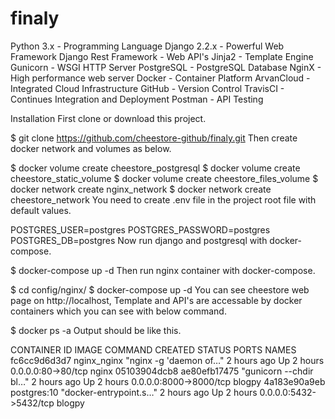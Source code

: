 # finaly

Python 3.x - Programming Language
Django 2.2.x - Powerful Web Framework
Django Rest Framework - Web API's
Jinja2 - Template Engine
Gunicorn - WSGI HTTP Server
PostgreSQL - PostgreSQL Database
NginX - High performance web server
Docker - Container Platform
ArvanCloud - Integrated Cloud Infrastructure
GitHub - Version Control
TravisCI - Continues Integration and Deployment
Postman - API Testing

Installation
First clone or download this project.

$ git clone https://github.com/cheestore-github/finaly.git
Then create docker network and volumes as below.

$ docker volume create cheestore_postgresql
$ docker volume create cheestore_static_volume
$ docker volume create cheestore_files_volume
$ docker network create nginx_network
$ docker network create cheestore_network
You need to create .env file in the project root file with default values.

POSTGRES_USER=postgres
POSTGRES_PASSWORD=postgres
POSTGRES_DB=postgres
Now run django and postgresql with docker-compose.

$ docker-compose up -d
Then run nginx container with docker-compose.

$ cd config/nginx/
$ docker-compose up -d
You can see cheestore web page on http://localhost, Template and API's are accessable by docker containers which you can see with below command.

$ docker ps -a
Output should be like this.

CONTAINER ID        IMAGE               COMMAND                  CREATED             STATUS              PORTS                    NAMES
fc6cc9d6d3d7        nginx_nginx         "nginx -g 'daemon of…"   2 hours ago         Up 2 hours          0.0.0.0:80->80/tcp       nginx
05103904dcb8        ae80efb17475        "gunicorn --chdir bl…"   2 hours ago         Up 2 hours          0.0.0.0:8000->8000/tcp   blogpy
4a183e90a9eb        postgres:10         "docker-entrypoint.s…"   2 hours ago         Up 2 hours          0.0.0.0:5432->5432/tcp   blogpy
